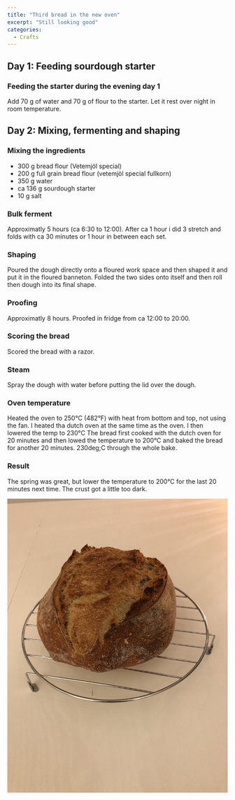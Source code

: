 ```yaml
---
title: "Third bread in the new oven"
excerpt: "Still looking good"
categories:
  - Crafts
---
```


## Day 1: Feeding sourdough starter
### Feeding the starter during the evening day 1
Add 70 g of water and 70 g of flour to the starter. Let it rest over night in room temperature.

## Day 2: Mixing, fermenting and shaping
### Mixing the ingredients
- 300 g bread flour (Vetemjöl special)
- 200 g full grain bread flour (vetemjöl special fullkorn)
- 350 g water
- ca 136 g sourdough starter
- 10 g salt

### Bulk ferment
Approximatly 5 hours (ca 6:30 to 12:00). After ca 1 hour i did 3 stretch and folds with ca 30 minutes or 1 hour in between each set.

### Shaping
Poured the dough directly onto a floured work space and then shaped it and put it in the floured banneton. Folded the two sides onto itself and then roll then dough into its final shape.

### Proofing
Approximatly 8 hours. Proofed in fridge from ca 12:00 to 20:00.

### Scoring the bread
Scored the bread with a razor.

### Steam
Spray the dough with water before putting the lid over the dough.

### Oven temperature 

Heated the oven to 250&deg;C (482&deg;F) with heat from bottom and top, not using the fan. I heated tha dutch oven at the same time as the oven. I then lowered the temp to 230&deg;C The bread first cooked with the dutch oven for 20 minutes and then lowed the temperature to 200&deg;C and baked the bread for another 20 minutes. 230deg;C through the whole bake.

### Result
The spring was great, but lower the temperature to 200&deg;C for the last 20 minutes next time. The crust got a little too dark.

!["image"](images/bread211126.jpg)
